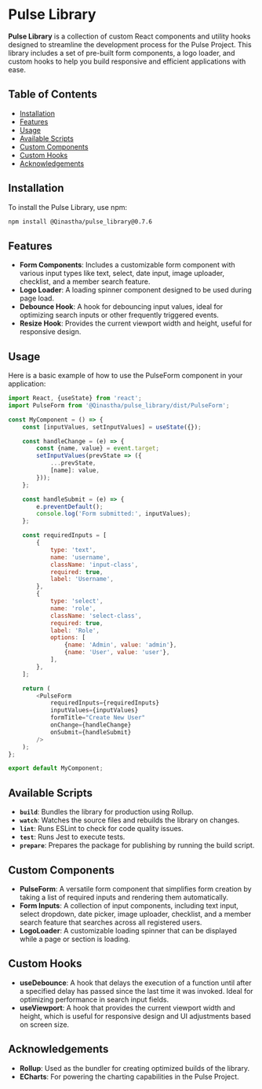 # Pulse Library

**Pulse Library** is a collection of custom React components and utility hooks designed to streamline the development
process for the Pulse Project. This library includes a set of pre-built form components, a logo loader, and custom hooks
to help you build responsive and efficient applications with ease.

## Table of Contents

- [Installation](#installation)
- [Features](#features)
- [Usage](#usage)
- [Available Scripts](#available-scripts)
- [Custom Components](#custom-components)
- [Custom Hooks](#custom-hooks)
- [Acknowledgements](#acknowledgements)

## Installation

To install the Pulse Library, use npm:

```bash
npm install @Qinastha/pulse_library@0.7.6
```

## Features

- **Form Components**: Includes a customizable form component with various input types like text, select, date input,
  image uploader, checklist, and a member search feature.
- **Logo Loader**: A loading spinner component designed to be used during page load.
- **Debounce Hook**: A hook for debouncing input values, ideal for optimizing search inputs or other frequently
  triggered events.
- **Resize Hook**: Provides the current viewport width and height, useful for responsive design.

## Usage

Here is a basic example of how to use the PulseForm component in your application:

```javascript
import React, {useState} from 'react';
import PulseForm from '@Qinastha/pulse_library/dist/PulseForm';

const MyComponent = () => {
    const [inputValues, setInputValues] = useState({});

    const handleChange = (e) => {
        const {name, value} = event.target;
        setInputValues(prevState => ({
            ...prevState,
            [name]: value,
        }));
    };

    const handleSubmit = (e) => {
        e.preventDefault();
        console.log('Form submitted:', inputValues);
    };

    const requiredInputs = [
        {
            type: 'text',
            name: 'username',
            className: 'input-class',
            required: true,
            label: 'Username',
        },
        {
            type: 'select',
            name: 'role',
            className: 'select-class',
            required: true,
            label: 'Role',
            options: [
                {name: 'Admin', value: 'admin'},
                {name: 'User', value: 'user'},
            ],
        },
    ];

    return (
        <PulseForm
            requiredInputs={requiredInputs}
            inputValues={inputValues}
            formTitle="Create New User"
            onChange={handleChange}
            onSubmit={handleSubmit}
        />
    );
};

export default MyComponent;
```

## Available Scripts

- **`build`**: Bundles the library for production using Rollup.
- **`watch`**: Watches the source files and rebuilds the library on changes.
- **`lint`**: Runs ESLint to check for code quality issues.
- **`test`**: Runs Jest to execute tests.
- **`prepare`**: Prepares the package for publishing by running the build script.

## Custom Components

- **PulseForm**: A versatile form component that simplifies form creation by taking a list of required inputs and
  rendering them automatically.
- **Form Inputs**: A collection of input components, including text input, select dropdown, date picker, image uploader,
  checklist, and a member search feature that searches across all registered users.
- **LogoLoader**: A customizable loading spinner that can be displayed while a page or section is loading.

## Custom Hooks

- **useDebounce**: A hook that delays the execution of a function until after a specified delay has passed since the
  last time it was invoked. Ideal for optimizing performance in search input fields.
- **useViewport**: A hook that provides the current viewport width and height, which is useful for responsive design and
  UI adjustments based on screen size.

## Acknowledgements

- **Rollup**: Used as the bundler for creating optimized builds of the library.
- **ECharts**: For powering the charting capabilities in the Pulse Project.